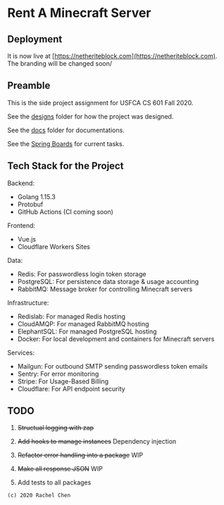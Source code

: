 # Rent A Minecraft Server

## Deployment

It is now live at [https://netheriteblock.com](https://netheriteblock.com). The branding will be changed soon/

## Preamble

This is the side project assignment for USFCA CS 601 Fall 2020.

See the [designs](./designs) folder for how the project was designed.

See the [docs](./docs) folder for documentations.

See the [Spring Boards](https://github.com/zllovesuki/rmc/projects) for current tasks.

## Tech Stack for the Project

Backend:
- Golang 1.15.3
- Protobuf
- GitHub Actions (CI coming soon)

Frontend:
- Vue.js
- Cloudflare Workers Sites

Data:
- Redis: For passwordless login token storage
- PostgreSQL: For persistence data storage & usage accounting
- RabbitMQ: Message broker for controlling Minecraft servers

Infrastructure:
- Redislab: For managed Redis hosting
- CloudAMQP: For managed RabbitMQ hosting
- ElephantSQL: For managed PostgreSQL hosting
- Docker: For local development and containers for Minecraft servers

Services:
- Mailgun: For outbound SMTP sending passwordless token emails
- Sentry: For error monitoring
- Stripe: For Usage-Based Billing
- Cloudflare: For API endpoint security

## TODO

1. ~~Structual logging with zap~~

2. ~~Add hooks to manage instances~~ Dependency injection

3. ~~Refactor error handling into a package~~ WIP

4. ~~Make all response JSON~~ WIP

5. Add tests to all packages

```
(c) 2020 Rachel Chen
```
